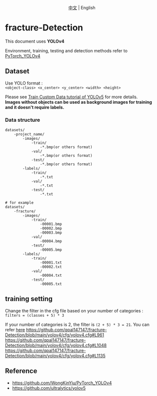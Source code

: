 <div align="center">

[中文](https://github.com/qpal147147/fracture-Detection/blob/main/yolov4/README.md) | English
</div>

# fracture-Detection

This document uses **YOLOv4**

Environment, training, testing and detection methods refer to [PyTorch_YOLOv4](https://github.com/WongKinYiu/PyTorch_YOLOv4)

## Dataset

Use YOLO format :  
`<object-class> <x_center> <y_center> <width> <height>`

Please see [Train Custom Data tutorial of YOLOv5](https://docs.ultralytics.com/tutorials/train-custom-datasets/) for more details.  
**Images without objects can be used as background images for training and it doesn't require labels.**

### Data structure

```text
datasets/
    -project_name/
        -images/
            -train/
                -*.bmp(or others format)
            -val/
                -*.bmp(or others format)
            -test/
                -*.bmp(or others format)
        -labels/
            -train/
                -*.txt
            -val/
                -*.txt
            -test/
                -*.txt

# for example
datasets/
    -fracture/
        -images/
            -train/
                -00001.bmp
                -00002.bmp
                -00003.bmp
            -val/
                -00004.bmp
            -test/
                -00005.bmp
        -labels/
            -train/
                -00001.txt
                -00002.txt
            -val/
                -00004.txt
            -test/
                -00005.txt
```

## training setting

Change the filter in the cfg file based on your number of categories :  
`filters = (classes + 5) * 3`  

If your number of categories is 2, the filter is `(2 + 5) * 3 = 21`. You can refer [here](https://github.com/AlexeyAB/darknet#how-to-train-to-detect-your-custom-objects)
<https://github.com/qpal147147/fracture-Detection/blob/main/yolov4/cfg/yolov4.cfg#L961>
<https://github.com/qpal147147/fracture-Detection/blob/main/yolov4/cfg/yolov4.cfg#L1048>
<https://github.com/qpal147147/fracture-Detection/blob/main/yolov4/cfg/yolov4.cfg#L1135>

## Reference

* <https://github.com/WongKinYiu/PyTorch_YOLOv4>
* <https://github.com/ultralytics/yolov5>
